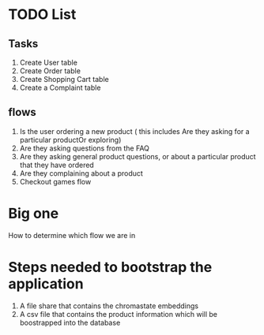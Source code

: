 # TODO List

## Tasks

1. Create User table
2. Create Order table
3. Create Shopping Cart table
4. Create a Complaint table

## flows

1. Is the user ordering a new product ( this includes Are they asking for a particular productOr exploring)
2. Are they asking questions from the FAQ
3. Are they asking general product questions, or about a particular product that they have ordered
4. Are they complaining about a product
5. Checkout games flow

# Big one
How to determine which flow we are in


# Steps needed to bootstrap the application
1. A file share that contains the chromastate embeddings
2. A csv file that contains the product information which will be boostrapped into the database